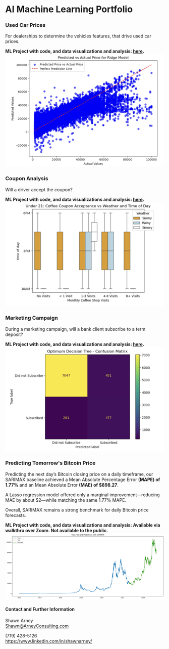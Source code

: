 # AI Machine Learning Portfolio

### Used Car Prices
For dealerships to determine the vehicles features, that drive used car prices.

**ML Project with code, and data visualizations and analysis: [here](used_car_prices).**
![Ridge](used_car_prices/images/ridge.jpg)

### Coupon Analysis
Will a driver accept the coupon?

**ML Project with code, and data visualizations and analysis: [here](coupons).**
![under21](coupons/images/coffee_final.png)

### Marketing Campaign
During a marketing campaign, will a bank client subscribe to a term deposit?

**ML Project with code, and data visualizations and analysis: [here](marketing_campaign).**
![matrix](marketing_campaign/images/confusion_matrix_dt.jpg)

### Predicting Tomorrow's Bitcoin Price
Predicting the next day’s Bitcoin closing price on a daily timeframe, our SARIMAX baseline achieved a Mean Absolute Percentage Error **(MAPE) of 1.77%** and an Mean Absolute Error **(MAE) of $898.27**. 

A Lasso regression model offered only a marginal improvement—reducing MAE by about $2—while matching the same 1.77% MAPE. 

Overall, SARIMAX remains a strong benchmark for daily Bitcoin price forecasts.

**ML Project with code, and data visualizations and analysis: Available via walkthru over Zoom.  Not available to the public.**
![sarimax](images/sarimax_results.png)

#### Contact and Further Information
Shawn Arney  
Shawn@ArneyConsulting.com

(719) 428-5126  
https://www.linkedin.com/in/shawnarney/
